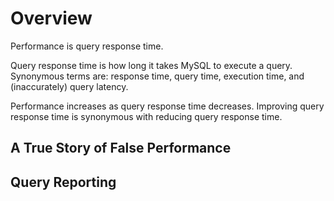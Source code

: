 # Overview

Performance is query response time.

Query response time is how long it takes MySQL to execute a query. Synonymous terms are: response time, query time, execution time, and (inaccurately) query latency.

Performance increases as query response time decreases. Improving query response time is synonymous with reducing query response time.

## A True Story of False Performance

## Query Reporting

